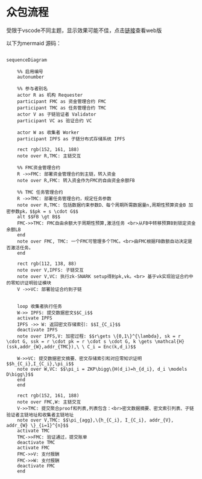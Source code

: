 # 众包流程

受限于vscode不同主题，显示效果可能不佳，点击[链接](https://www.mermaidchart.com/app/projects/5e8632b4-73f3-401b-80e1-012df7f3d7ec/diagrams/5dac0322-a367-49c2-a0bd-18e6eab0861f/share/invite/eyJhbGciOiJIUzI1NiIsInR5cCI6IkpXVCJ9.eyJkb2N1bWVudElEIjoiNWRhYzAzMjItYTM2Ny00OWMyLWEwYmQtMThlNmVhYjA4NjFmIiwiYWNjZXNzIjoiQ29tbWVudCIsImlhdCI6MTc1MjEwOTU3NX0.9EKv4STkcCgQvSp4g3PlLuu8tgZ0176ufeJNgokUkDM)查看web版

以下为mermaid 源码：
```mermaid

sequenceDiagram

    %% 启用编号
    autonumber

    %% 参与者别名
    actor R as 机构 Requester
    participant FMC as 资金管理合约 FMC
    participant TMC as 任务管理合约 TMC
    actor V as 子链验证者 Validator
    participant VC as 验证合约 VC

    actor W as 收集者 Worker
    participant IPFS as 子链分布式存储系统 IPFS

    rect rgb(152, 161, 188)
    note over R,TMC: 主链交互

    %% FMC资金管理合约
    R ->>FMC: 部署资金管理合约到主链，转入资金
    note over R,FMC: 转入资金作为FMC的自由资金余额FB

    %% TMC 任务管理合约
    R ->>TMC: 部署任务管理合约，规定任务参数
    note over R,TMC: 包括数据约束参数D、每个周期所需数据量n,周期性预算资金B 加密参数pk，$$pk = s \cdot G$$
    alt $$FB \gt B$$
    FMC->>TMC: FMC自由余额大于周期性预算,激活任务 <br>从FB中转移预算B到锁定资金余额LB
    end
    note over FMC, TMC: 一个FMC可管理多个TMC。<br>由FMC根据FB数额自动决定是否激活任务。
    end

    rect rgb(112, 138, 88)
    note over V,IPFS: 子链交互
    note over V,VC: 执行zk-SNARK setup得到pk,vk。<br> 基于vk实现验证合约中的零知识证明验证模块
    V ->>VC: 部署验证合约到子链


    loop 收集者执行任务
    W->> IPFS: 提交数据密文$$C_i$$
    activate IPFS
    IPFS ->> W: 返回密文存储索引: $$I_{C_i}$$
    deactivate IPFS
    note over IPFS,V: 加密过程: $$r\gets \{0,1\}^{\lambda}, sk = r \cdot G, ssk = r \cdot pk = r \cdot s \cdot G, k \gets \mathcal{H}(ssk,addr_{W},addr_{TMC}),\ \ C_i = Enc(k,d_i)$$ 

    W->>VC: 提交数据密文摘要、密文存储索引和对应零知识证明$$h_{C_i},I_{C_i},\pi_i$$
    note over W,VC: $$\pi_i = ZKP\bigg\{H(d_i)=h_{d_i}, d_i \models D\bigg\}$$
    end
    end

    rect rgb(152, 161, 188)
    note over FMC,W: 主链交互
    V->>TMC: 提交聚合proof和列表,列表包含：<br>密文数据摘要、密文索引列表、子链验证者主链地址和收集者主链地址
    note over V,TMC: $$\pi_{agg},\{h_{C_i}, I_{C_i}, addr_{V}, addr_{W} \}_{i=1}^{n}$$
    activate TMC
    TMC->>FMC: 验证通过，提交账单
    deactivate TMC
    activate FMC
    FMC->>V: 支付报酬
    FMC->>W: 支付报酬
    deactivate FMC
    end

```
